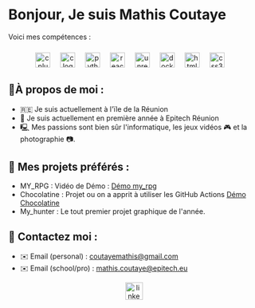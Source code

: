# Bonjour, Je suis Mathis Coutaye
Voici mes compétences :

###

<div align="center">
  <img src="https://cdn.jsdelivr.net/gh/devicons/devicon/icons/cplusplus/cplusplus-original.svg" height="30" alt="cplusplus logo"  />
  <img width="12" />
  <img src="https://cdn.jsdelivr.net/gh/devicons/devicon/icons/c/c-original.svg" height="30" alt="c logo"  />
  <img width="12" />
  <img src="https://cdn.jsdelivr.net/gh/devicons/devicon/icons/python/python-original.svg" height="30" alt="python logo"  />
  <img width="12" />
  <img src="https://cdn.jsdelivr.net/gh/devicons/devicon/icons/react/react-original.svg" height="30" alt="react logo"  />
  <img width="12" />
  <img src="https://cdn.jsdelivr.net/gh/devicons/devicon/icons/unrealengine/unrealengine-original.svg" height="30" alt="unrealengine logo"  />
  <img width="12" />
  <img src="https://cdn.jsdelivr.net/gh/devicons/devicon/icons/docker/docker-original.svg" height="30" alt="docker logo"  />
  <img width="12" />
  <img src="https://cdn.jsdelivr.net/gh/devicons/devicon/icons/html5/html5-original.svg" height="30" alt="html5 logo"  />
  <img width="12" />
  <img src="https://cdn.jsdelivr.net/gh/devicons/devicon/icons/css3/css3-original.svg" height="30" alt="css3 logo"  />
  <img width="12" />
</div>

###

## 📖**À propos de moi :**
- 🇷🇪 Je suis actuellement à l'ïle de la Réunion
- 📘 Je suis actuellement en première année à Epitech Réunion
- 🖳 Mes passions sont bien sûr l'informatique, les jeux vidéos 🎮 et la photographie 📷.

## 🚀 **Mes projets préférés :**
  - MY_RPG : Vidéo de Démo : [Démo my_rpg](https://youtu.be/MBely5rjlpw)
  - Chocolatine : Projet ou on a apprit à utiliser les GitHub Actions [Démo Chocolatine](https://youtu.be/dPgw7hdIu24)
  - My_hunter : Le tout premier projet graphique de l'année.

## 📱 **Contactez moi :**
- ✉️  Email (personal)   : coutayemathis@gmail.com
- ✉️  Email (school/pro) : mathis.coutaye@epitech.eu
<div align="center">
  <a href="https://www.linkedin.com/in/mathis-coutaye-a8b6432bb" target="_blank">
    <img src="https://img.shields.io/static/v1?message=LinkedIn&logo=linkedin&label=&color=0077B5&logoColor=white&labelColor=&style=for-the-badge" height="35" alt="linkedin logo"  />
  </a>
</div>
